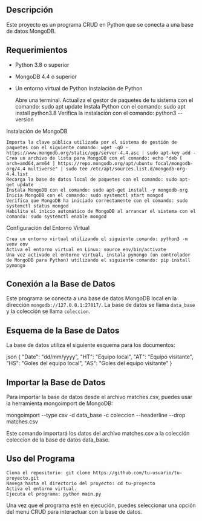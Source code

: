 ## Descripción

Este proyecto es un programa CRUD en Python que se conecta a una base de datos MongoDB.

## Requerimientos

- Python 3.8 o superior
- MongoDB 4.4 o superior
- Un entorno virtual de Python
  Instalación de Python

    Abre una terminal.
    Actualiza el gestor de paquetes de tu sistema con el comando: sudo apt update
    Instala Python con el comando: sudo apt install python3.8
    Verifica la instalación con el comando: python3 --version

Instalación de MongoDB

    Importa la clave pública utilizada por el sistema de gestión de paquetes con el siguiente comando: wget -qO - https://www.mongodb.org/static/pgp/server-4.4.asc | sudo apt-key add -
    Crea un archivo de lista para MongoDB con el comando: echo "deb [ arch=amd64,arm64 ] https://repo.mongodb.org/apt/ubuntu focal/mongodb-org/4.4 multiverse" | sudo tee /etc/apt/sources.list.d/mongodb-org-4.4.list
    Recarga la base de datos local de paquetes con el comando: sudo apt-get update
    Instala MongoDB con el comando: sudo apt-get install -y mongodb-org
    Inicia MongoDB con el comando: sudo systemctl start mongod
    Verifica que MongoDB ha iniciado correctamente con el comando: sudo systemctl status mongod
    Habilita el inicio automático de MongoDB al arrancar el sistema con el comando: sudo systemctl enable mongod

Configuración del Entorno Virtual

    Crea un entorno virtual utilizando el siguiente comando: python3 -m venv env
    Activa el entorno virtual en Linux: source env/bin/activate
    Una vez activado el entorno virtual, instala pymongo (un controlador de MongoDB para Python) utilizando el siguiente comando: pip install pymongo

## Conexión a la Base de Datos

Este programa se conecta a una base de datos MongoDB local en la dirección `mongodb://127.0.0.1:27017/`. La base de datos se llama `data_base` y la colección se llama `coleccion`.

## Esquema de la Base de Datos

La base de datos utiliza el siguiente esquema para los documentos:

json
{
    "Date": "dd/mm/yyyy",
    "HT": "Equipo local",
    "AT": "Equipo visitante",
    "HS": "Goles del equipo local",
    "AS": "Goles del equipo visitante"
}

## Importar la Base de Datos

Para importar la base de datos desde el archivo matches.csv, puedes usar la herramienta mongoimport de MongoDB:

mongoimport --type csv -d data_base -c coleccion --headerline --drop matches.csv

Este comando importará los datos del archivo matches.csv a la colección coleccion de la base de datos data_base.

## Uso del Programa

    Clona el repositorio: git clone https://github.com/tu-usuario/tu-proyecto.git
    Navega hasta el directorio del proyecto: cd tu-proyecto
    Activa el entorno virtual.
    Ejecuta el programa: python main.py

Una vez que el programa esté en ejecución, puedes seleccionar una opción del menú CRUD para interactuar con la base de datos.
